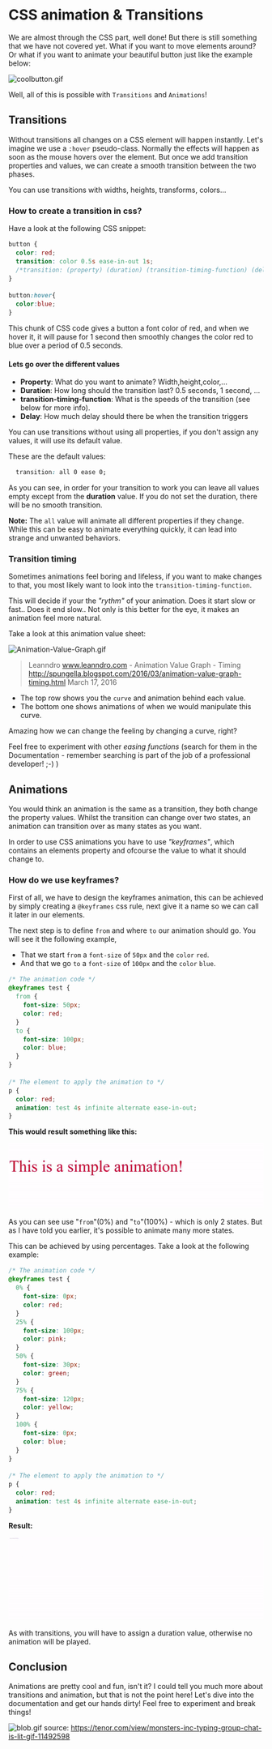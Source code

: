 # CSS animation & Transitions

We are almost through the CSS part, well done! But there is still something that we have not covered yet. What if you want to move elements around? Or what if you want to animate your beautiful button just like the example below:

![coolbutton.gif](./resources/images/coolbutton.gif)

Well, all of this is possible with `Transitions` and `Animations`!

## Transitions

Without transitions all changes on a CSS element will happen instantly. Let's imagine we use a `:hover` pseudo-class. Normally the effects will happen as soon as the mouse hovers over the element. But once we add transition properties and values, we can create a smooth transition between the two phases.

You can use transitions with widths, heights, transforms, colors...

### How to create a transition in css?

Have a look at the following CSS snippet:

```CSS
button {
  color: red;
  transition: color 0.5s ease-in-out 1s;
  /*transition: (property) (duration) (transition-timing-function) (delay)*/
}

button:hover{
  color:blue;
}
```

This chunk of CSS code gives a button a font color of red, and when we hover it, it will pause for 1 second then smoothly changes the color red to blue over a period of 0.5 seconds.

#### Lets go over the different values

- **Property**: What do you want to animate? Width,height,color,...
- **Duration**: How long should the transition last? 0.5 seconds, 1 second, ...
- **transition-timing-function**: What is the speeds of the transition (see below for more info).
- **Delay**: How much delay should there be when the transition triggers

You can use transitions without using all properties, if you don't assign any values, it will use its default value.

These are the default values:

```CSS
  transition: all 0 ease 0;
```

As you can see, in order for your transition to work you can leave all values empty except from the **duration** value. If you do not set the duration, there will be no smooth transition.

**Note:** The `all` value will animate all different properties if they change. While this can be easy to animate everything quickly, it can lead into strange and unwanted behaviors.

### Transition timing

Sometimes animations feel boring and lifeless, if you want to make changes to that, you most likely want to look into the `transition-timing-function`.

This will decide if your the _"rythm"_ of your animation. Does it start slow or fast.. Does it end slow..
Not only is this better for the eye, it makes an animation feel more natural.

Take a look at this animation value sheet:

![Animation-Value-Graph.gif](./resources/images/Animation-Value-Graph.gif)

> Leanndro www.leanndro.com - Animation Value Graph - Timing http://spungella.blogspot.com/2016/03/animation-value-graph-timing.html March 17, 2016

- The top row shows you the `curve` and animation behind each value.
- The bottom one shows animations of when we would manipulate this curve.

Amazing how we can change the feeling by changing a curve, right?

Feel free to experiment with other _easing functions_ (search for them in the Documentation - remember searching is part of the job of a professional developer! ;-) )

## Animations

You would think an animation is the same as a transition, they both change the property values. Whilst the transition can change over two states, an animation can transition over as many states as you want.

In order to use CSS animations you have to use _"keyframes"_, which contains an elements property and ofcourse the value to what it should change to.

### How do we use keyframes?

First of all, we have to design the keyframes animation, this can be achieved by simply creating a `@keyframes` css rule, next give it a name so we can call it later in our elements.

The next step is to define `from` and where `to` our animation should go. You will see it the following example,

- That we start `from` a `font-size` of `50px` and the `color` `red`.
- And that we go `to` a `font-size` of `100px` and the `color` `blue`.

```css
/* The animation code */
@keyframes test {
  from {
    font-size: 50px;
    color: red;
  }
  to {
    font-size: 100px;
    color: blue;
  }
}

/* The element to apply the animation to */
p {
  color: red;
  animation: test 4s infinite alternate ease-in-out;
}
```

**This would result something like this:**

![](./resources/images/simple-animation.gif)

As you can see use "`from`"(0%) and "`to`"(100%) - which is only 2 states. But as I have told you earlier, it's possible to animate many more states.

This can be achieved by using percentages. Take a look at the following example:

```css
/* The animation code */
@keyframes test {
  0% {
    font-size: 0px;
    color: red;
  }
  25% {
    font-size: 100px;
    color: pink;
  }
  50% {
    font-size: 30px;
    color: green;
  }
  75% {
    font-size: 120px;
    color: yellow;
  }
  100% {
    font-size: 0px;
    color: blue;
  }
}

/* The element to apply the animation to */
p {
  color: red;
  animation: test 4s infinite alternate ease-in-out;
}
```

**Result:**

![](./resources/images/animation-perc.gif)

As with transitions, you will have to assign a duration value, otherwise no animation will be played.

## Conclusion

Animations are pretty cool and fun, isn't it? I could tell you much more about transitions and animation, but that is not the point here! Let's dive into the documentation and get our hands dirty! Feel free to experiment and break things!

![blob.gif](./resources/images/blob.gif)
source: https://tenor.com/view/monsters-inc-typing-group-chat-is-lit-gif-11492598

